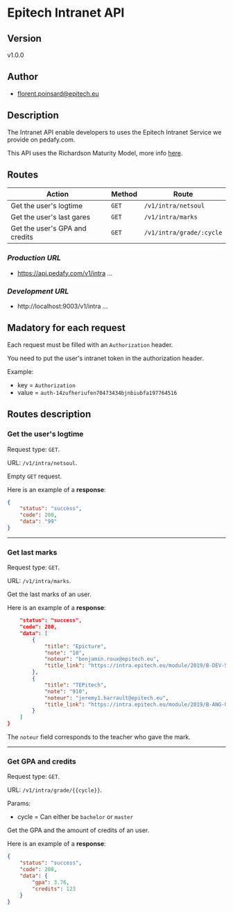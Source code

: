 # **Epitech Intranet API**

## **Version**

v1.0.0

## **Author**

- florent.poinsard@epitech.eu

## **Description**

The Intranet API enable developers to uses the Epitech Intranet Service we provide on pedafy.com.

This API uses the Richardson Maturity Model, more info [here](https://martinfowler.com/articles/richardsonMaturityModel.html).

## **Routes**

| Action | Method | Route |
| ---- | ---- | ---- |
| Get the user's logtime | `GET` | `/v1/intra/netsoul` |
| Get the user's last gares | `GET` | `/v1/intra/marks` |
| Get the user's GPA and credits | `GET` | `/v1/intra/grade/:cycle` |

### ***Production URL***

- https://api.pedafy.com/v1/intra ...

### ***Development URL***

- http://localhost:9003/v1/intra ...

## **Madatory for each request**

Each request must be filled with an `Authorization` header.

You need to put the user's intranet token in the authorization header.

Example:

- key = `Authorization`
- value = `auth-14zufheriufen70473434bjnbiubfa197764516`

## **Routes description**

### **Get the user's logtime**

Request type: `GET`.

URL: `/v1/intra/netsoul`.

Empty `GET` request.

Here is an example of a **response**:
```json
{
    "status": "success",
    "code": 200,
    "data": "99"
}
```

____
### **Get last marks**

Request type: `GET`.

URL: `/v1/intra/marks`.

Get the last marks of an user.

Here is an example of a **response**:
```json
    "status": "success",
    "code": 200,
    "data": [
        {
            "title": "Epicture",
            "note": "10",
            "noteur": "benjamin.roux@epitech.eu",
            "title_link": "https://intra.epitech.eu/module/2019/B-DEV-501/TLS-5-1/acti-355956/"
        },
        {
            "title": "TEPitech",
            "note": "910",
            "noteur": "jeremy1.harrault@epitech.eu",
            "title_link": "https://intra.epitech.eu/module/2019/B-ANG-058/TLS-0-1/acti-346608/"
        }
    ]
}
```

The `noteur` field corresponds to the teacher who gave the mark.

____
### **Get GPA and credits**

Request type: `GET`.

URL: `/v1/intra/grade/{{cycle}}`.

Params:
- cycle = Can either be `bachelor` or `master`

Get the GPA and the amount of credits of an user.

Here is an example of a **response**:
```json
{
    "status": "success",
    "code": 200,
    "data": {
        "gpa": 3.76,
        "credits": 123
    }
}
```
